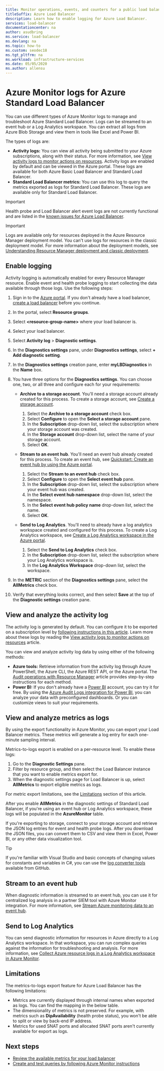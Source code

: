 ```yaml
---
title: Monitor operations, events, and counters for a public load balancer
titleSuffix: Azure Load Balancer
description: Learn how to enable logging for Azure Load Balancer.
services: load-balancer
documentationcenter: na
author: asudbring
ms.service: load-balancer
ms.devlang: na
ms.topic: how-to
ms.custom: seodec18
ms.tgt_pltfrm: na
ms.workload: infrastructure-services
ms.date: 05/05/2020
ms.author: allensu
---
```


# Azure Monitor logs for Azure Standard Load Balancer

You can use different types of Azure Monitor logs to manage and troubleshoot Azure Standard Load Balancer. Logs can be streamed to an event hub or a Log Analytics workspace. You can extract all logs from Azure Blob Storage and view them in tools like Excel and Power BI. 

The types of logs are:

* **Activity logs:** You can view all activity being submitted to your Azure subscriptions, along with their status. For more information, see [View activity logs to monitor actions on resources](../azure-resource-manager/management/view-activity-logs.md). Activity logs are enabled by default and can be viewed in the Azure portal. These logs are available for both Azure Basic Load Balancer and Standard Load Balancer.
* **Standard Load Balancer metrics:** You can use this log to query the metrics exported as logs for Standard Load Balancer. These logs are available only for Standard Load Balancer.

> [!IMPORTANT]
> Health probe and Load Balancer alert event logs are not currently functional and are listed in the [known issues for Azure Load Balancer](whats-new.md#known-issues). 

> [!IMPORTANT]
> Logs are available only for resources deployed in the Azure Resource Manager deployment model. You can't use logs for resources in the classic deployment model. For more information about the deployment models, see [Understanding Resource Manager deployment and classic deployment](../azure-resource-manager/management/deployment-models.md).

## Enable logging

Activity logging is automatically enabled for every Resource Manager resource. Enable event and health probe logging to start collecting the data available through those logs. Use the following steps:

1. Sign in to the [Azure portal](https://portal.azure.com). If you don't already have a load balancer, [create a load balancer](./quickstart-load-balancer-standard-public-portal.md) before you continue.
1. In the portal, select **Resource groups**.
2. Select **\<resource-group-name>** where your load balancer is.
3. Select your load balancer.
4. Select **Activity log** > **Diagnostic settings**.
5. In the **Diagnostics settings** pane, under **Diagnostics settings**, select **+ Add diagnostic setting**.
6. In the **Diagnostics settings** creation pane, enter **myLBDiagnostics** in the **Name** box.
7. You have three options for the **Diagnostics settings**. You can choose one, two, or all three and configure each for your requirements:

   * **Archive to a storage account**. You'll need a storage account already created for this process. To create a storage account, see [Create a storage account](../storage/common/storage-account-create.md?tabs=azure-portal).
     1. Select the **Archive to a storage account** check box.
     2. Select **Configure** to open the **Select a storage account** pane.
     3. In the **Subscription** drop-down list, select the subscription where your storage account was created.
     4. In the **Storage account** drop-down list, select the name of your storage account.
     5. Select **OK**.

   * **Stream to an event hub**. You'll need an event hub already created for this process. To create an event hub, see [Quickstart: Create an event hub by using the Azure portal](../event-hubs/event-hubs-create.md).
     1. Select the **Stream to an event hub** check box.
     2. Select **Configure** to open the **Select event hub** pane.
     3. In the **Subscription** drop-down list, select the subscription where your event hub was created.
     4. In the **Select event hub namespace** drop-down list, select the namespace.
     5. In the **Select event hub policy name** drop-down list, select the name.
     6. Select **OK**.

   * **Send to Log Analytics**. You'll need to already have a log analytics workspace created and configured for this process. To create a Log Analytics workspace, see [Create a Log Analytics workspace in the Azure portal](../azure-monitor/logs/quick-create-workspace.md).
     1. Select the **Send to Log Analytics** check box.
     2. In the **Subscription** drop-down list, select the subscription where your Log Analytics workspace is.
     3. In the **Log Analytics Workspace** drop-down list, select the workspace.

8. In the **METRIC** section of the **Diagnostics settings** pane, select the **AllMetrics** check box.

9. Verify that everything looks correct, and then select **Save** at the top of the **Diagnostic settings** creation pane.

## View and analyze the activity log

The activity log is generated by default. You can configure it to be exported on a subscription level by [following instructions in this article](../azure-monitor/platform/activity-log.md). Learn more about these logs by reading the [View activity logs to monitor actions on resources](../azure-resource-manager/management/view-activity-logs.md) article.

You can view and analyze activity log data by using either of the following methods:

* **Azure tools:** Retrieve information from the activity log through Azure PowerShell, the Azure CLI, the Azure REST API, or the Azure portal. The [Audit operations with Resource Manager](../azure-resource-manager/management/view-activity-logs.md) article provides step-by-step instructions for each method.
* **Power BI:** If you don't already have a [Power BI](https://powerbi.microsoft.com/pricing) account, you can try it for free. By using the [Azure Audit Logs integration for Power BI](https://powerbi.microsoft.com/integrations/azure-audit-logs/), you can analyze your data with preconfigured dashboards. Or you can customize views to suit your requirements.

## View and analyze metrics as logs
By using the export functionality in Azure Monitor, you can export your Load Balancer metrics. These metrics will generate a log entry for each one-minute sampling interval.

Metrics-to-logs export is enabled on a per-resource level. To enable these logs:

1. Go to the **Diagnostic Settings** pane.
1. Filter by resource group, and then select the Load Balancer instance that you want to enable metrics export for. 
1. When the diagnostic settings page for Load Balancer is up, select **AllMetrics** to export eligible metrics as logs.

For metric export limitations, see the [Limitations](#limitations) section of this article.

After you enable **AllMetrics** in the diagnostic settings of Standard Load Balancer, if you're using an event hub or Log Analytics workspace, these logs will be populated in the **AzureMonitor** table. 

If you're exporting to storage, connect to your storage account and retrieve the JSON log entries for event and health probe logs. After you download the JSON files, you can convert them to CSV and view them in Excel, Power BI, or any other data visualization tool. 

> [!TIP]
> If you're familiar with Visual Studio and basic concepts of changing values for constants and variables in C#, you can use the [log converter tools](https://github.com/Azure-Samples/networking-dotnet-log-converter) available from GitHub.

## Stream to an event hub
When diagnostic information is streamed to an event hub, you can use it for centralized log analysis in a partner SIEM tool with Azure Monitor integration. For more information, see [Stream Azure monitoring data to an event hub](../azure-monitor/essentials/stream-monitoring-data-event-hubs.md#partner-tools-with-azure-monitor-integration).

## Send to Log Analytics
You can send diagnostic information for resources in Azure directly to a Log Analytics workspace. In that workspace, you can run complex queries against the information for troubleshooting and analysis. For more information, see [Collect Azure resource logs in a Log Analytics workspace in Azure Monitor](../azure-monitor/essentials/resource-logs.md#send-to-log-analytics-workspace).

## Limitations
The metrics-to-logs export feature for Azure Load Balancer has the following limitations:
* Metrics are currently displayed through internal names when exported as logs. You can find the mapping in the below table.
* The dimensionality of metrics is not preserved. For example, with metrics such as **DipAvailability** (health probe status), you won't be able to split or view by back-end IP address.
* Metrics for used SNAT ports and allocated SNAT ports aren't currently available for export as logs.

## Next steps
* [Review the available metrics for your load balancer](./load-balancer-standard-diagnostics.md)
* [Create and test queries by following Azure Monitor instructions](../azure-monitor/log-query/log-query-overview.md)